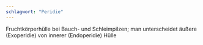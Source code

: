 ```yaml
---
schlagwort: "Peridie"
---
```

Fruchtkörperhülle bei Bauch- und Schleimpilzen; man unterscheidet äußere (Exoperidie) von innerer (Endoperidie) Hülle

